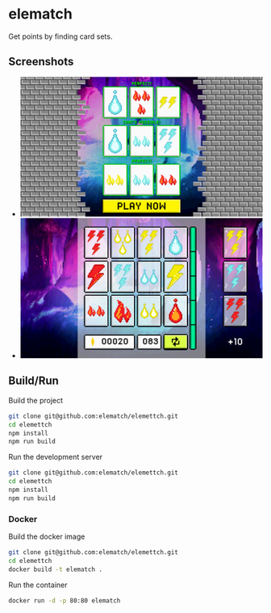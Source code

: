 # elematch

Get points by finding card sets.

## Screenshots

- <img src="./screenshots/elematch_tutorial.png" alt="tutorial">
- <img src="./screenshots/elematch_ingame.png" alt="ingame">

## Build/Run

Build the project
```bash
git clone git@github.com:elematch/elemettch.git
cd elemettch
npm install
npm run build
```

Run the development server
```bash
git clone git@github.com:elematch/elemettch.git
cd elemettch
npm install
npm run build
```

### Docker

Build the docker image
```bash
git clone git@github.com:elematch/elemettch.git
cd elemettch
docker build -t elematch .
```
Run the container
```bash
docker run -d -p 80:80 elematch
```